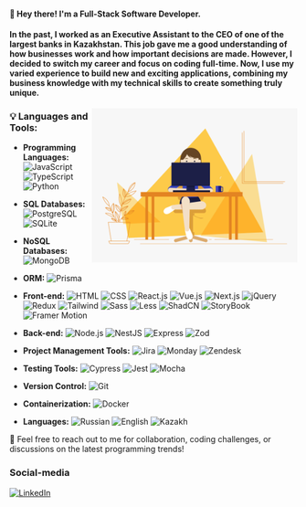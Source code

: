 #### 👋 Hey there! I'm a Full-Stack Software Developer.

#### In the past, I worked as an Executive Assistant to the CEO of one of the largest banks in Kazakhstan. This job gave me a good understanding of how businesses work and how important decisions are made. However, I decided to switch my career and focus on coding full-time. Now, I use my varied experience to build new and exciting applications, combining my business knowledge with my technical skills to create something truly unique.

<img align="right" alt="GIF" src="https://github.com/Nargiz-Toleutai/Nargiz-Toleutai/blob/main/assets/mainProfilePic.gif" width="360px"/>

### 💡 **Languages and Tools:**

- **Programming Languages:** ![JavaScript](https://img.shields.io/badge/JavaScript-000?style=flat-square&logo=javascript) ![TypeScript](https://img.shields.io/badge/TypeScript-000?style=flat-square&logo=TypeScript) ![Python](https://img.shields.io/badge/Python-3776AB?style=flat-square&logo=python&logocolor=3776AB)
- **SQL Databases:** ![PostgreSQL](https://img.shields.io/badge/PostgreSQL-336791?style=flat-square&logo=postgresql&logocolor=336791) ![SQLite](https://img.shields.io/badge/SQLite-003B57?style=flat-square&logo=sqlite&logocolor=003B57)
- **NoSQL Databases:** ![MongoDB](https://img.shields.io/badge/MongoDB-47A248?style=flat-square&logo=mongodb&logocolor=47A248)

- **ORM:** ![Prisma](https://img.shields.io/badge/Prisma-2D3748?style=flat-square&logo=prisma&logocolor=2D3748)

- **Front-end:** ![HTML](https://img.shields.io/badge/HTML-E34F26?style=flat-square&logo=html5) ![CSS](https://img.shields.io/badge/CSS-1572B6?style=flat-square&logo=css3) ![React.js](https://img.shields.io/badge/React.js-000?style=flat-square&logo=react&logocolor=56CCF2) ![Vue.js](https://img.shields.io/badge/Vue.js-4FC08D?style=flat-square&logo=vue.js&logocolor=4FC08D) ![Next.js](https://img.shields.io/badge/Next.js-000?style=flat-square&logo=Next.js&logocolor=56CCF2) ![jQuery](https://img.shields.io/badge/jQuery-000?style=flat-square&logo=jQuery&logocolor=2D9CDB) ![Redux](https://img.shields.io/badge/Redux-9B51E0?style=flat-square&logo=redux&logocolor=9B51E0) ![Tailwind](https://img.shields.io/badge/Tailwind-0AC4D0) ![Sass](https://img.shields.io/badge/SASS-CC6699?style=flat-square&logo=sass&logocolor=CC6699) ![Less](https://img.shields.io/badge/Less-1D365D?style=flat-square&logo=less&logocolor=1D365D) ![ShadCN](https://img.shields.io/badge/ShadCN-000000?style=flat-square) ![StoryBook](https://img.shields.io/badge/StoryBook-FF4785?style=flat-square&logo=storybook&logocolor=FF4785) ![Framer Motion](https://img.shields.io/badge/Framer%20Motion-0055FF?style=flat-square&logo=framer&logocolor=0055FF)
- **Back-end:** ![Node.js](https://img.shields.io/badge/Node.js-43853D?style=flat-square&logo=node.js&logocolor=43853D) ![NestJS](https://img.shields.io/badge/NestJS-E0234E?style=flat-square&logo=nestjs&logocolor=E0234E) ![Express](https://img.shields.io/badge/Express-000?style=flat-square&logo=express) ![Zod](https://img.shields.io/badge/Zod-2E86AB?style=flat-square&logo=zod&logocolor=2E86AB)
- **Project Management Tools:** ![Jira](https://img.shields.io/badge/Jira-190AD0?style=flat-square&logo=jira&logocolor=190AD0) ![Monday](https://img.shields.io/badge/Monday-DD0B3D) ![Zendesk](https://img.shields.io/badge/Zendesk-314134?style=flat-square&logo=zendesk&logocolor=314134)
- **Testing Tools:** ![Cypress](https://img.shields.io/badge/Cypress-17202C?style=flat-square&logo=cypress&logocolor=17202C) ![Jest](https://img.shields.io/badge/Jest-C21325?style=flat-square&logo=jest&logocolor=C21325) ![Mocha](https://img.shields.io/badge/Mocha-8D6748?style=flat-square&logo=mocha&logocolor=8D6748)
- **Version Control:** ![Git](https://img.shields.io/badge/Git-000?style=flat-square&logo=git&logocolor=314134)
- **Containerization:** ![Docker](https://img.shields.io/badge/Docker-000?style=flat-square&logo=docker&logocolor=314134)

- **Languages:** ![Russian](https://img.shields.io/badge/Russian-native-27AE60) ![English](https://img.shields.io/badge/English-C1-27AE70) ![Kazakh](https://img.shields.io/badge/Kazakh-B1-27AE80)

💬 Feel free to reach out to me for collaboration, coding challenges, or discussions on the latest programming trends!

### **Social-media**

[![LinkedIn](https://img.shields.io/badge/LinkedIn-1B74F9?style=flat-square&logo=linkedin)](https://www.linkedin.com/in/nargiza-toleutai/)
